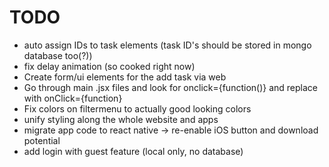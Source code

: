 # TODO

- auto assign IDs to task elements (task ID's should be stored in mongo database too(?))
- fix delay animation (so cooked right now)
- Create form/ui elements for the add task via web
- Go through main .jsx files and look for onclick={function()} and replace with onClick={function}
- Fix colors on filtermenu to actually good looking colors
- unify styling along the whole website and apps
- migrate app code to react native -> re-enable iOS button and download potential
- add login with guest feature (local only, no database)